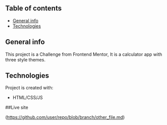 ## Table of contents
* [General info](#general-info)
* [Technologies](#technologies)


## General info
This project is a Challenge from Frontend Mentor, It is a calculator app with three style themes.
	
## Technologies
Project is created with:
* HTML/CSS/JS

##Live site

(https://github.com/user/repo/blob/branch/other_file.md)